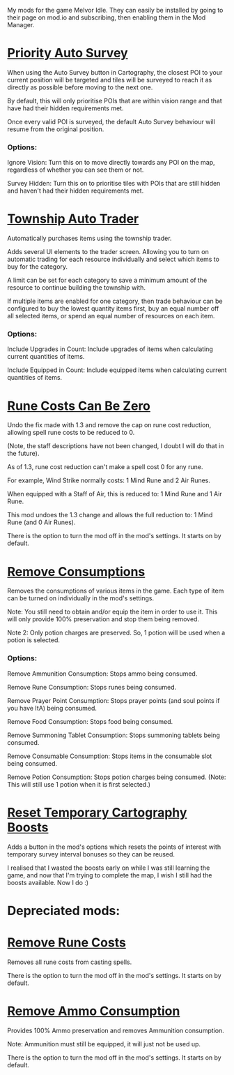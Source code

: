 My mods for the game Melvor Idle. They can easily be installed by going to their page on mod.io and subscribing, then enabling them in the Mod Manager.

# [Priority Auto Survey](https://mod.io/g/melvoridle/m/priority-auto-survey)

When using the Auto Survey button in Cartography, the closest POI to your current position will be targeted and tiles will be surveyed to reach it as directly as possible before moving to the next one.

By default, this will only prioritise POIs that are within vision range and that have had their hidden requirements met.

Once every valid POI is surveyed, the default Auto Survey behaviour will resume from the original position.

### Options:

Ignore Vision: Turn this on to move directly towards any POI on the map, regardless of whether you can see them or not.

Survey Hidden: Turn this on to prioritise tiles with POIs that are still hidden and haven't had their hidden requirements met.

# [Township Auto Trader](https://mod.io/g/melvoridle/m/township-auto-trader)

Automatically purchases items using the township trader.

Adds several UI elements to the trader screen. Allowing you to turn on automatic trading for each resource individually and select which items to buy for the category.

A limit can be set for each category to save a minimum amount of the resource to continue building the township with.

If multiple items are enabled for one category, then trade behaviour can be configured to buy the lowest quantity items first, buy an equal number off all selected items, or spend an equal number of resources on each item.

### Options:

Include Upgrades in Count: Include upgrades of items when calculating current quantities of items.

Include Equipped in Count: Include equipped items when calculating current quantities of items.

# [Rune Costs Can Be Zero](https://mod.io/g/melvoridle/m/rune-costs-can-be-zero)

Undo the fix made with 1.3 and remove the cap on rune cost reduction, allowing spell rune costs to be reduced to 0.

(Note, the staff descriptions have not been changed, I doubt I will do that in the future).

As of 1.3, rune cost reduction can't make a spell cost 0 for any rune.

For example, Wind Strike normally costs: 1 Mind Rune and 2 Air Runes.

When equipped with a Staff of Air, this is reduced to: 1 Mind Rune and 1 Air Rune.

This mod undoes the 1.3 change and allows the full reduction to: 1 Mind Rune (and 0 Air Runes).

 

There is the option to turn the mod off in the mod's settings. It starts on by default.

# [Remove Consumptions](https://mod.io/g/melvoridle/m/remove-consumptions)
Removes the consumptions of various items in the game. Each type of item can be turned on individually in the mod's settings.

Note: You still need to obtain and/or equip the item in order to use it. This will only provide 100% preservation and stop them being removed.

Note 2: Only potion charges are preserved. So, 1 potion will be used when a potion is selected.

### Options:

Remove Ammunition Consumption: Stops ammo being consumed.

Remove Rune Consumption: Stops runes being consumed.

Remove Prayer Point Consumption: Stops prayer points (and soul points if you have ItA) being consumed.

Remove Food Consumption: Stops food being consumed.

Remove Summoning Tablet Consumption: Stops summoning tablets being consumed.

Remove Consumable Consumption: Stops items in the consumable slot being consumed.

Remove Potion Consumption: Stops potion charges being consumed. (Note: This will still use 1 potion when it is first selected.)

# [Reset Temporary Cartography Boosts](https://mod.io/g/melvoridle/m/reset-temporary-cartography-boosts)

Adds a button in the mod's options which resets the points of interest with temporary survey interval bonuses so they can be reused.

I realised that I wasted the boosts early on while I was still learning the game, and now that I'm trying to complete the map, I wish I still had the boosts available. Now I do :)


# Depreciated mods:

# [Remove Rune Costs](https://mod.io/g/melvoridle/m/remove-rune-costs)

Removes all rune costs from casting spells. 

There is the option to turn the mod off in the mod's settings. It starts on by default.

# [Remove Ammo Consumption](https://mod.io/g/melvoridle/m/remove-ammo-consumption)

Provides 100% Ammo preservation and removes Ammunition consumption.

Note: Ammunition must still be equipped, it will just not be used up.

There is the option to turn the mod off in the mod's settings. It starts on by default.
